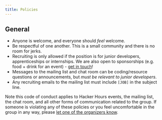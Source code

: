 ```yaml
---
title: Policies
---
```


## General

* Anyone is welcome, and everyone should _feel_ welcome.
* Be respectful of one another.  This is a small community and there is no room for jerks.
* Recruiting is only allowed if the position is for junior developers, apprenticeships or internships.  We are also open to sponsorships (e.g. food + drink for an event) - [get in touch](/contact.html)!
* Messages to the mailing list and chat room can be coding/resource questions or announcements, but *must be relevant to junior developers*.
* Any recruiting emails to the mailing list must include `[JOB]` in the subject line.

Note this code of conduct applies to Hacker Hours events, the mailing list, the chat room, and all other forms of communication related to the group. If someone is violating any of these policies or you feel uncomfortable in the group in any way, please [let one of the organizers know](/contact.html).
